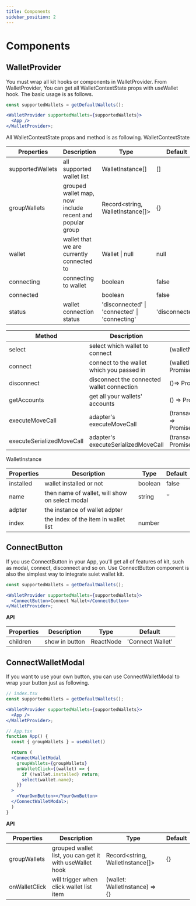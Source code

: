 ```yaml
---
title: Components
sidebar_position: 2
---
```


# Components

## WalletProvider

You must wrap all kit hooks or components in WalletProvider. From WalletProvider, You can get all WalletContextState props with useWallet hook. The basic usage is as follows.

```jsx
const supportedWallets = getDefaultWallets();

<WalletProvider supportedWallets={supportedWallets}>
  <App />
</WalletProvider>;
```

All WalletContextState props and method is as following.
WalletContextState

| Properties       | Description                                              | Type                                          | Default        |
| ---------------- | -------------------------------------------------------- | --------------------------------------------- | -------------- |
| supportedWallets | all supported wallet list                                | WalletInstance[]                              | []             |
| groupWallets     | grouped wallet map, now include recent and popular group | Record&lt;string, WalletInstance[]>           | {}             |
| wallet           | wallet that we are currently connected to                | Wallet \| null                                | null           |
| connecting       | connecting to wallet                                     | boolean                                       | false          |
| connected        |                                                          | boolean                                       | false          |
| status           | wallet connection status                                 | 'disconnected' \| 'connected' \| 'connecting' | 'disconnected' |

| Method                    | Description                                | Type                                                                     |
| ------------------------- | ------------------------------------------ | ------------------------------------------------------------------------ |
| select                    | select which wallet to connect             | (walletName: string)=> void                                              |
| connect                   | connect to the wallet which you passed in  | (walletInstance: WalletInstance) => Promise&lt;void>                     |
| disconnect                | disconnect the connected wallet connection | ()=> Promise&lt;void>                                                    |
| getAccounts               | get all your wallets' accounts             | () => Promise&lt;SuiAddress[]>                                           |
| executeMoveCall           | adapter's executeMoveCall                  | (transaction: MoveCallTransaction) => Promise&lt;SuiTransactionResponse> |
| executeSerializedMoveCall | adapter's executeSerializedMoveCall        | (transactionBytes: Uint8Array) => Promise&lt;SuiTransactionResponse>     |

WalletInstance

| Properties | Description                                    | Type    | Default |
| ---------- | ---------------------------------------------- | ------- | ------- |
| installed  | wallet installed or not                        | boolean | false   |
| name       | then name of wallet, will show on select modal | string  | ''      |
| adpter     | the instance of wallet adpter                  |         |         |
| index      | the index of the item in wallet list           | number  |         |

## ConnectButton

If you use ConnectButton in your App, you'll get all of features of kit, such as modal, connect, disconnect and so on. Use ConnectButton component is also the simplest way
to integrate suiet wallet kit.

```jsx
const supportedWallets = getDefaultWallets();

<WalletProvider supportedWallets={supportedWallets}>
  <ConnectButton>Connect Wallet</ConnectButton>
</WalletProvider>;
```

**API**

| Properties | Description    | Type      | Default          |
| ---------- | -------------- | --------- | ---------------- |
| children   | show in button | ReactNode | 'Connect Wallet' |

## ConnectWalletModal

If you want to use your own button, you can use ConnectWalletModal to wrap your button just as following.

```jsx
// index.tsx
const supportedWallets = getDefaultWallets();

<WalletProvider supportedWallets={supportedWallets}>
  <App />
</WalletProvider>;

// App.tsx
function App() {
  const { groupWallets } = useWallet()

  return (
  <ConnectWalletModal
    groupWallets={groupWallets}
    onWalletClick={(wallet) => {
      if (!wallet.installed) return;
      select(wallet.name);
    }}
  >
    <YourOwnButton></YourOwnButton>
  </ConnectWalletModal>;
  )
}

```

**API**

| Properties    | Description                                             | Type                                | Default |
| ------------- | ------------------------------------------------------- | ----------------------------------- | ------- |
| groupWallets  | grouped wallet list, you can get it with useWallet hook | Record&lt;string, WalletInstance[]> | {}      |
| onWalletClick | will trigger when click wallet list item                | (wallet: WalletInstance) => {}      |         |
